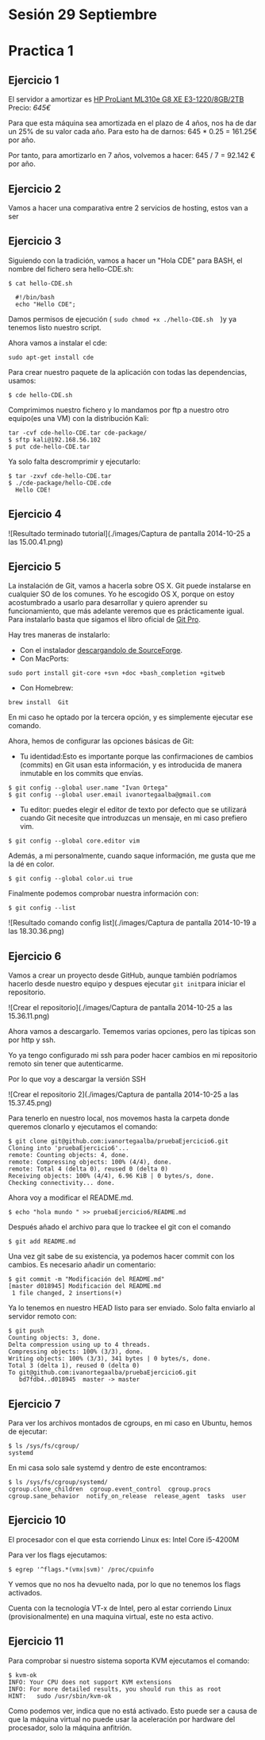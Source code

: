Sesión 29 Septiembre
======================
# Practica 1
## Ejercicio 1

El servidor a amortizar es [HP ProLiant ML310e G8 XE E3-1220/8GB/2TB](http://www.pccomponentes.com/hp_proliant_ml310e_g8_xe_e3_1220_8gb_2tb.html)
Precio: *645€*

Para que esta máquina sea amortizada en el plazo de 4 años, nos ha de dar un 25% de su valor cada año.
Para esto ha de darnos: 645 * 0.25 = 161.25€ por año.

Por tanto, para amortizarlo en 7 años, volvemos a hacer: 645 / 7 = 92.142 € por año.

## Ejercicio 2

Vamos a hacer una comparativa entre 2 servicios de hosting, estos van a ser

## Ejercicio 3

Siguiendo con la tradición, vamos a hacer un "Hola CDE" para BASH, el nombre del fichero sera hello-CDE.sh:

````````````
$ cat hello-CDE.sh

  #!/bin/bash
  echo "Hello CDE";

````````````

Damos permisos de ejecución ( ```sudo chmod +x ./hello-CDE.sh  ```)y ya tenemos listo nuestro script.

Ahora vamos a instalar el cde:
```
sudo apt-get install cde
```
Para crear nuestro paquete de la aplicación con todas las dependencias, usamos:
```
$ cde hello-CDE.sh
```
Comprimimos nuestro fichero y lo mandamos por ftp a nuestro otro equipo(es una VM) con la distribución Kali:

```
tar -cvf cde-hello-CDE.tar cde-package/
$ sftp kali@192.168.56.102
$ put cde-hello-CDE.tar
```
Ya solo falta descromprimir y ejecutarlo:
```
$ tar -zxvf cde-hello-CDE.tar
$ ./cde-package/hello-CDE.cde
  Hello CDE!
```

## Ejercicio 4

![Resultado terminado tutorial](./images/Captura de pantalla 2014-10-25 a las 15.00.41.png)

## Ejercicio 5

La instalación de Git, vamos a hacerla sobre OS X. Git puede instalarse en cualquier SO de los comunes. Yo he escogido OS X, porque on estoy acostumbrado a usarlo para desarrollar y quiero aprender su funcionamiento, que más adelante veremos que es prácticamente igual.
Para instalarlo basta que sigamos el libro oficial de [Git Pro](http://git-scm.com/book/es/Empezando-Instalando-Git).

Hay tres maneras de instalarlo:
- Con el instalador [descargandolo de SourceForge](http://sourceforge.net/projects/git-osx-installer/).
- Con MacPorts:
````````````
sudo port install git-core +svn +doc +bash_completion +gitweb
````````````
- Con Homebrew:
````````````
brew install  Git
 ````````````
 En mi caso he optado por la tercera opción, y es simplemente ejecutar ese comando.

 Ahora, hemos de configurar las opciones básicas de Git:
 - Tu identidad:Esto es importante porque las confirmaciones de cambios (commits) en Git usan esta información, y es introducida de manera inmutable en los commits que envías.
 ````````````
$ git config --global user.name "Ivan Ortega"
$ git config --global user.email ivanortegaalba@gmail.com
 ````````````
 - Tu editor: puedes elegir el editor de texto por defecto que se utilizará cuando Git necesite que introduzcas un mensaje, en mi caso prefiero vim.

 ````````````
 $ git config --global core.editor vim
 ````````````
 Además, a mi personalmente, cuando saque información, me gusta que me la dé en color.
 ```
$ git config --global color.ui true
 ```
Finalmente podemos comprobar nuestra información con:
 ````````````
$ git config --list
 ````````````
![Resultado comando config list](./images/Captura de pantalla 2014-10-19 a las 18.30.36.png)  

## Ejercicio 6

Vamos a crear un proyecto desde GitHub, aunque también podríamos hacerlo desde nuestro equipo y despues ejecutar ```git init```para iniciar el repositorio.

![Crear el repositorio](./images/Captura de pantalla 2014-10-25 a las 15.36.11.png)  

Ahora vamos a descargarlo. Tememos varias opciones, pero las típicas son por http y ssh.

Yo ya tengo configurado mi ssh para poder hacer cambios en mi repositorio remoto sin tener que autenticarme.

Por lo que voy a descargar la versión SSH

![Crear el repositorio 2](./images/Captura de pantalla 2014-10-25 a las 15.37.45.png)  

Para tenerlo en nuestro local, nos movemos hasta la carpeta donde queremos clonarlo y ejecutamos el comando:
```
$ git clone git@github.com:ivanortegaalba/pruebaEjercicio6.git
Cloning into 'pruebaEjercicio6'...
remote: Counting objects: 4, done.
remote: Compressing objects: 100% (4/4), done.
remote: Total 4 (delta 0), reused 0 (delta 0)
Receiving objects: 100% (4/4), 6.96 KiB | 0 bytes/s, done.
Checking connectivity... done.
```
Ahora voy a modificar el README.md.
```
$ echo "hola mundo " >> pruebaEjercicio6/README.md
```
Después añado el archivo para que lo trackee el git con el comando

```
$ git add README.md
```

Una vez git sabe de su existencia, ya podemos hacer commit con los cambios. Es necesario añadir un comentario:
```
$ git commit -m "Modificación del README.md"
[master d018945] Modificación del README.md
 1 file changed, 2 insertions(+)
```
Ya lo tenemos en nuestro HEAD listo para ser enviado. Solo falta enviarlo al servidor remoto con:
```
$ git push
Counting objects: 3, done.
Delta compression using up to 4 threads.
Compressing objects: 100% (3/3), done.
Writing objects: 100% (3/3), 341 bytes | 0 bytes/s, done.
Total 3 (delta 1), reused 0 (delta 0)
To git@github.com:ivanortegaalba/pruebaEjercicio6.git
   bd7fdb4..d018945  master -> master
```

## Ejercicio 7

Para ver los archivos montados de cgroups, en mi caso en Ubuntu, hemos de ejecutar:
```
$ ls /sys/fs/cgroup/
systemd
```
En mi casa solo sale systemd y dentro de este encontramos:
```
$ ls /sys/fs/cgroup/systemd/
cgroup.clone_children  cgroup.event_control  cgroup.procs  cgroup.sane_behavior  notify_on_release  release_agent  tasks  user
```

## Ejercicio 10

El procesador con el que esta corriendo Linux es:
Intel Core i5-4200M

Para ver los flags ejecutamos:
```
$ egrep '^flags.*(vmx|svm)' /proc/cpuinfo
```
Y vemos que no nos ha devuelto nada, por lo que no tenemos los flags activados.

Cuenta con la tecnología VT-x de Intel, pero al estar corriendo Linux (provisionalmente) en una maquina virtual, este no esta activo.

## Ejercicio 11

Para comprobar si nuestro sistema soporta KVM ejecutamos el comando:

```
$ kvm-ok
INFO: Your CPU does not support KVM extensions
INFO: For more detailed results, you should run this as root
HINT:   sudo /usr/sbin/kvm-ok
```
Como podemos ver, indica que no está activado. Esto puede ser a causa de que la máquina virtual no puede usar la aceleración por hardware del procesador, solo la máquina anfitrión.
